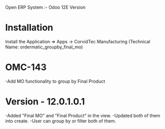 Open ERP System :- Odoo 12E Version 

Installation 
============
Install the Application => Apps -> CorvidTec Manufacturing (Technical Name: ordermatic_groupby_final_mo)

OMC-143
====================
-Add MO functionality to group by Final Product

Version - 12.0.1.0.1
====================
-Added "Final MO" and "Final Product" in the view.
-Updated both of them into create.
-User can group by or filter both of them.